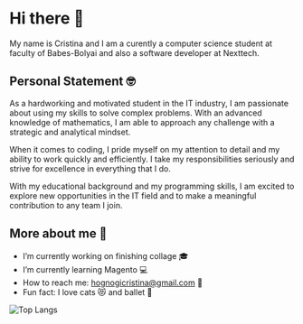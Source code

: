 # Hi there 👋

My name is Cristina and I am a curently a computer science student at faculty of Babes-Bolyai and also a software developer at Nexttech.

## Personal Statement 🤓
As a hardworking and motivated student in the IT industry, I am passionate about using my skills to solve complex problems. With an advanced knowledge of mathematics, I am able to approach any challenge with a strategic and analytical mindset.

When it comes to coding, I pride myself on my attention to detail and my ability to work quickly and efficiently. I take my responsibilities seriously and strive for excellence in everything that I do.

With my educational background and my programming skills, I am excited to explore new opportunities in the IT field and to make a meaningful contribution to any team I join.

## More about me 🥰
- I’m currently working on finishing collage 🎓
- I’m currently learning Magento 💻
- How to reach me: hognogicristina@gmail.com 📧
- Fun fact: I love cats 😻 and ballet 💃

![Top Langs](https://github-readme-stats.vercel.app/api/top-langs/?username=hognogicristina&theme=tokyonight&exclude_repo=andreeailie516.github.io&langs_count=8&hide=Assembly,Makefile&layout=compact)
